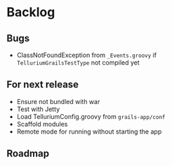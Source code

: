 # Backlog

## Bugs

 * ClassNotFoundException from `_Events.groovy` if `TelluriumGrailsTestType` not compiled yet 

## For next release

 * Ensure not bundled with war
 * Test with Jetty
 * Load TelluriumConfig.groovy from `grails-app/conf`
 * Scaffold modules
 * Remote mode for running without starting the app

## Roadmap